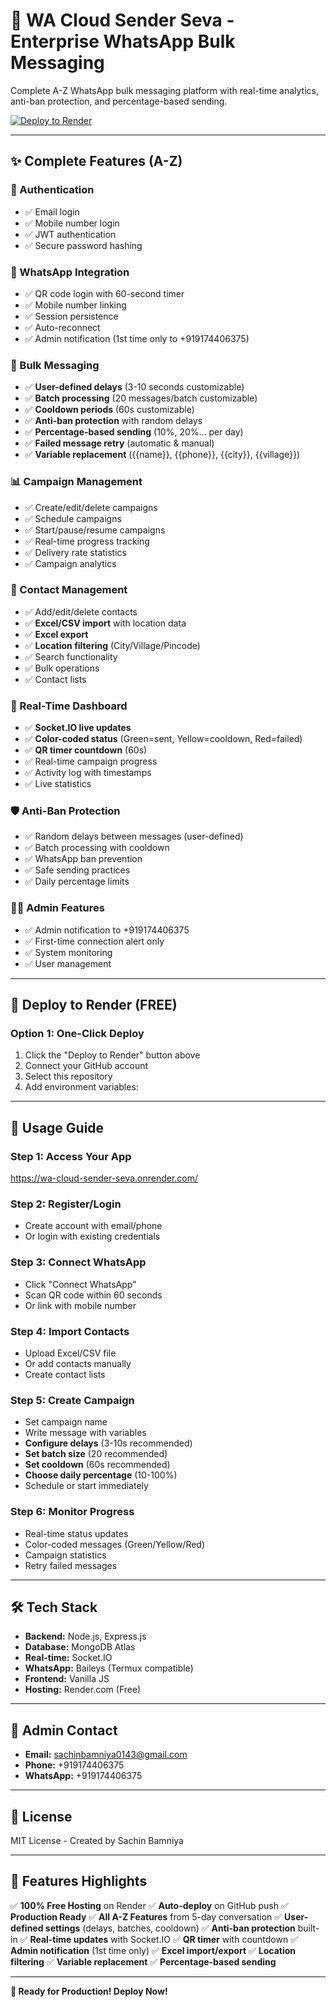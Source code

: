 # 🚀 WA Cloud Sender Seva - Enterprise WhatsApp Bulk Messaging

Complete A-Z WhatsApp bulk messaging platform with real-time analytics, anti-ban protection, and percentage-based sending.

[![Deploy to Render](https://render.com/images/deploy-to-render-button.svg)](https://render.com/deploy)

---

## ✨ Complete Features (A-Z)

### 🔐 Authentication
- ✅ Email login
- ✅ Mobile number login
- ✅ JWT authentication
- ✅ Secure password hashing

### 📱 WhatsApp Integration
- ✅ QR code login with 60-second timer
- ✅ Mobile number linking
- ✅ Session persistence
- ✅ Auto-reconnect
- ✅ Admin notification (1st time only to +919174406375)

### 💬 Bulk Messaging
- ✅ **User-defined delays** (3-10 seconds customizable)
- ✅ **Batch processing** (20 messages/batch customizable)
- ✅ **Cooldown periods** (60s customizable)
- ✅ **Anti-ban protection** with random delays
- ✅ **Percentage-based sending** (10%, 20%... per day)
- ✅ **Failed message retry** (automatic & manual)
- ✅ **Variable replacement** ({{name}}, {{phone}}, {{city}}, {{village}})

### 📊 Campaign Management
- ✅ Create/edit/delete campaigns
- ✅ Schedule campaigns
- ✅ Start/pause/resume campaigns
- ✅ Real-time progress tracking
- ✅ Delivery rate statistics
- ✅ Campaign analytics

### 👥 Contact Management
- ✅ Add/edit/delete contacts
- ✅ **Excel/CSV import** with location data
- ✅ **Excel export**
- ✅ **Location filtering** (City/Village/Pincode)
- ✅ Search functionality
- ✅ Bulk operations
- ✅ Contact lists

### 🎨 Real-Time Dashboard
- ✅ **Socket.IO live updates**
- ✅ **Color-coded status** (Green=sent, Yellow=cooldown, Red=failed)
- ✅ **QR timer countdown** (60s)
- ✅ Real-time campaign progress
- ✅ Activity log with timestamps
- ✅ Live statistics

### 🛡️ Anti-Ban Protection
- ✅ Random delays between messages (user-defined)
- ✅ Batch processing with cooldown
- ✅ WhatsApp ban prevention
- ✅ Safe sending practices
- ✅ Daily percentage limits

### 👨‍💼 Admin Features
- ✅ Admin notification to +919174406375
- ✅ First-time connection alert only
- ✅ System monitoring
- ✅ User management

---

## 🚀 Deploy to Render (FREE)

### **Option 1: One-Click Deploy**

1. Click the "Deploy to Render" button above
2. Connect your GitHub account
3. Select this repository
4. Add environment variables:

---

## 🎯 Usage Guide

### **Step 1: Access Your App**
https://wa-cloud-sender-seva.onrender.com/

### **Step 2: Register/Login**
- Create account with email/phone
- Or login with existing credentials

### **Step 3: Connect WhatsApp**
- Click "Connect WhatsApp"
- Scan QR code within 60 seconds
- Or link with mobile number

### **Step 4: Import Contacts**
- Upload Excel/CSV file
- Or add contacts manually
- Create contact lists

### **Step 5: Create Campaign**
- Set campaign name
- Write message with variables
- **Configure delays** (3-10s recommended)
- **Set batch size** (20 recommended)
- **Set cooldown** (60s recommended)
- **Choose daily percentage** (10-100%)
- Schedule or start immediately

### **Step 6: Monitor Progress**
- Real-time status updates
- Color-coded messages (Green/Yellow/Red)
- Campaign statistics
- Retry failed messages

---

## 🛠️ Tech Stack

- **Backend:** Node.js, Express.js
- **Database:** MongoDB Atlas
- **Real-time:** Socket.IO
- **WhatsApp:** Baileys (Termux compatible)
- **Frontend:** Vanilla JS
- **Hosting:** Render.com (Free)

---

## 📱 Admin Contact

- **Email:** sachinbamniya0143@gmail.com
- **Phone:** +919174406375
- **WhatsApp:** +919174406375

---

## 📄 License

MIT License - Created by Sachin Bamniya

---

## 🎉 Features Highlights

✅ **100% Free Hosting** on Render
✅ **Auto-deploy** on GitHub push
✅ **Production Ready**
✅ **All A-Z Features** from 5-day conversation
✅ **User-defined settings** (delays, batches, cooldown)
✅ **Anti-ban protection** built-in
✅ **Real-time updates** with Socket.IO
✅ **QR timer** with countdown
✅ **Admin notification** (1st time only)
✅ **Excel import/export**
✅ **Location filtering**
✅ **Variable replacement**
✅ **Percentage-based sending**

---

**🚀 Ready for Production! Deploy Now!**

